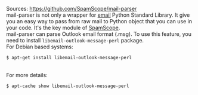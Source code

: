 Sources:
https://github.com/SpamScope/mail-parser
\
mail-parser is not only a wrapper for [email](https://docs.python.org/2/library/email.message.html) Python Standard Library. It give you an easy way to pass from raw mail to Python object that you can use in your code. It's the key module of [SpamScope](https://github.com/SpamScope/spamscope).
\
mail-parser can parse Outlook email format (.msg). To use this feature, you need to install `libemail-outlook-message-perl` package.
\
For Debian based systems:
```
$ apt-get install libemail-outlook-message-perl
```
\
For more details:
```
$ apt-cache show libemail-outlook-message-perl
```
